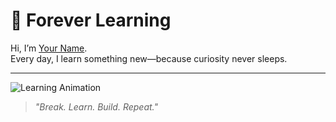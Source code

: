 # 🌱 Forever Learning  

Hi, I’m [Your Name](https://github.com/yourusername).  
Every day, I learn something new—because curiosity never sleeps.  

---

![Learning Animation](https://media.giphy.com/media/L8K62iTDkzGX6/giphy.gif)  

> *"Break. Learn. Build. Repeat."*  
